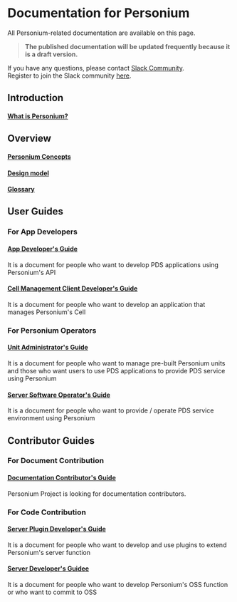 # Documentation for Personium  

All Personium-related documentation are available on this page.  

> __The published documentation will be updated frequently because it is a draft version.__  

If you have any questions, please contact [Slack Community](https://personium-io.slack.com/).  
Register to join the Slack community [here](https://goo.gl/forms/ODgVX6eMkRDtReLg1).  

## Introduction  
#### [What is Personium?](./overview/001_Introduction.html)

## Overview
#### [Personium Concepts](./user_guide/001_Personium_Concepts.html)
#### [Design model](./user_guide/005_Model_construction.html)
#### [Glossary](./user_guide/008_Glossary.html)


## User Guides  
### For App Developers  
#### [App Developer's Guide](./app-developer/index.html)  
It is a document for people who want to develop PDS applications using Personium's API
#### [Cell Management Client Developer's Guide](./app-developer/index.html)  
It is a document for people who want to develop an application that manages Personium's Cell



### For Personium Operators  

#### [Unit Administrator's Guide](./unit-administrator/index.html)  
It is a document for people who want to manage pre-built Personium units and those who want users to use PDS applications to provide PDS service using Personium

#### [Server Software Operator's Guide](./server-operator/index.html)  
It is a document for people who want to provide / operate PDS service environment using Personium



## Contributor Guides  
### For Document Contribution  

#### [Documentation Contributor's Guide](./document-writer/index.html)  
Personium Project is looking for documentation contributors.

### For Code Contribution  

#### [Server Plugin Developer's Guide](./plugin-developer/index.html)  
It is a document for people who want to develop and use plugins to extend Personium's server function
#### [Server Developer's Guidee](./software-developer/index.html)  
It is a document for people who want to develop Personium's OSS function or who want to commit to OSS

